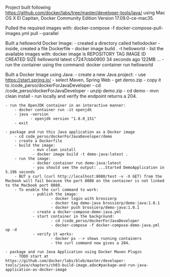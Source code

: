 Project built following https://github.com/docker/labs/tree/master/developer-tools/java/ using Mac OS X El Capitan, Docker Community Edition Version 17.09.0-ce-mac35.


Pulled the required images with: docker-compose -f docker-compose-pull-images.yml pull --parallel


Built a helloworld Docker Image:
	- created a directory called hellodocker
	- inside, created a file Dockerfile
	- docker image build . -t helloworld
	- list the available images with: docker image ls
		REPOSITORY                          TAG                 IMAGE ID            CREATED             SIZE
		helloworld                          latest              c7247cbb0900        34 seconds ago      122MB
		...
	- run the container using the command: docker container run helloworld 


Built a Docker Image using Java:
	- create a new Java project: 
		- use https://start.spring.io/
				- select Maven, Spring Web 
				- get demo.zip
				- copy it to /code_perso/dockerForJavaDeveloper
		- cd /code_perso/dockerForJavaDeveloper
		- unzip demo.zip
		- cd demo
		- mvn clean install
		- run locally and verify the endpoint returns a 204.

	- run the OpenJDK container in an interactive manner:
	    - docker container run -it openjdk
	    - java -version
	           - openjdk version "1.8.0_151"
	    - exit

	- package and run this Java application as a Docker image
	    - cd code_perso/dockerForJavaDeveloper/demo
	    - create a Dockerfile
	    - build the image:
	            - mvn clean install
	            - docker image build -t demo-java:latest .
        - run the image:
                - docker container run demo-java:latest
                - you should see the output: ...Started DemoApplication in 5.196 seconds
        - BUT a curl (curl http://localhost:8080/test -v -X GET) from the Macbook will fail because the port 8080 on the container is not linked to the Macbook port 8080.
        - To enable the curl command to work:
                - publish the image:
                        - docker login with brossierp
                        - docker tag demo-java brossierp/demo-java:1.0.1
                        - docker push brossierp/demo-java:1.0.1
                - create a docker-compose-demo-java.yml
                - start container in the background:
                        - cd /code_perso/dockerForJavaDeveloper
                        - docker-compose -f docker-compose-demo-java.yml up -d
                - verify it works:
                        - docker ps --> shows running containers
                        - the curl command now gives a 204.

    - package and run Java Application using Docker Maven Plugin
        - TODO start at https://github.com/docker/labs/blob/master/developer-tools/java/chapters/ch03-build-image.adoc#package-and-run-java-application-as-docker-image
        
